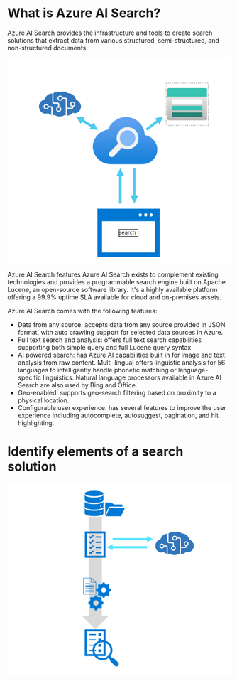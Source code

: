 # What is Azure AI Search?

Azure AI Search provides the infrastructure and tools to create search solutions that extract data from various structured, semi-structured, and non-structured documents.

![alt text](image.png)

Azure AI Search features
Azure AI Search exists to complement existing technologies and provides a programmable search engine built on Apache Lucene, an open-source software library. It's a highly available platform offering a 99.9% uptime SLA available for cloud and on-premises assets.

Azure AI Search comes with the following features:

- Data from any source: accepts data from any source provided in JSON format, with auto crawling support for selected data sources in Azure.
- Full text search and analysis: offers full text search capabilities supporting both simple query and full Lucene query syntax.
- AI powered search: has Azure AI capabilities built in for image and text analysis from raw content.
  Multi-lingual offers linguistic analysis for 56 languages to intelligently handle phonetic matching or language-specific linguistics. Natural language processors available in Azure AI Search are also used by Bing and Office.
- Geo-enabled: supports geo-search filtering based on proximity to a physical location.
- Configurable user experience: has several features to improve the user experience including autocomplete, autosuggest, pagination, and hit highlighting.

# Identify elements of a search solution

![alt text](image-1.png)
